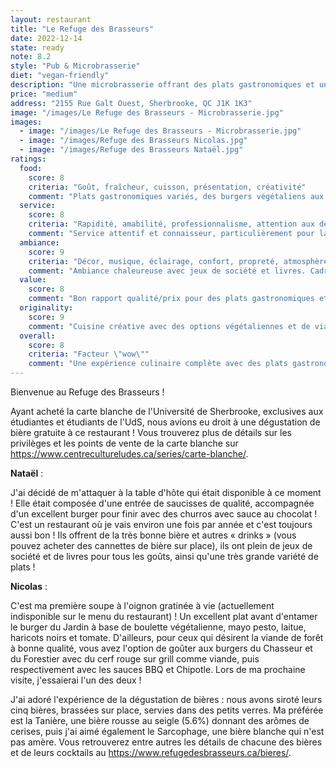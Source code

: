 ```yaml
---
layout: restaurant
title: "Le Refuge des Brasseurs"
date: 2022-12-14
state: ready
note: 8.2
style: "Pub & Microbrasserie"
diet: "vegan-friendly"
description: "Une microbrasserie offrant des plats gastronomiques et une sélection impressionnante de bières artisanales"
price: "medium"
address: "2155 Rue Galt Ouest, Sherbrooke, QC J1K 1K3"
image: "/images/Le Refuge des Brasseurs - Microbrasserie.jpg"
images:
  - image: "/images/Le Refuge des Brasseurs - Microbrasserie.jpg"
  - image: "/images/Refuge des Brasseurs Nicolas.jpg"
  - image: "/images/Refuge des Brasseurs Nataël.jpg"
ratings:
  food:
    score: 8
    criteria: "Goût, fraîcheur, cuisson, présentation, créativité"
    comment: "Plats gastronomiques variés, des burgers végétaliens aux options de viande de forêt. Excellente qualité des ingrédients."
  service:
    score: 8
    criteria: "Rapidité, amabilité, professionnalisme, attention aux détails"
    comment: "Service attentif et connaisseur, particulièrement pour la dégustation de bières."
  ambiance:
    score: 9
    criteria: "Décor, musique, éclairage, confort, propreté, atmosphère générale"
    comment: "Ambiance chaleureuse avec jeux de société et livres. Cadre parfait pour déguster des bières artisanales."
  value:
    score: 8
    comment: "Bon rapport qualité/prix pour des plats gastronomiques et des bières artisanales."
  originality:
    score: 9
    comment: "Cuisine créative avec des options végétaliennes et de viande de forêt, accompagnée de bières brassées sur place."
  overall:
    score: 8
    criteria: "Facteur \"wow\""
    comment: "Une expérience culinaire complète avec des plats gastronomiques et des bières artisanales."
---
```


Bienvenue au Refuge des Brasseurs !

Ayant acheté la carte blanche de l'Université de Sherbrooke, exclusives aux étudiantes et étudiants de l'UdS, nous avions eu droit à une dégustation de bière gratuite à ce restaurant ! Vous trouverez plus de détails sur les privilèges et les points de vente de la carte blanche sur https://www.centrecultureludes.ca/series/carte-blanche/.

**Nataël** :

J'ai décidé de m'attaquer à la table d'hôte qui était disponible à ce moment ! Elle était composée d'une entrée de saucisses de qualité, accompagnée d'un excellent burger pour finir avec des churros avec sauce au chocolat ! C'est un restaurant où je vais environ une fois par année et c'est toujours aussi bon ! Ils offrent de la très bonne bière et autres « drinks » (vous pouvez acheter des cannettes de bière sur place), ils ont plein de jeux de société et de livres pour tous les goûts, ainsi qu'une très grande variété de plats !

**Nicolas** :

C'est ma première soupe à l'oignon gratinée à vie (actuellement indisponible sur le menu du restaurant) ! Un excellent plat avant d'entamer le burger du Jardin à base de boulette végétalienne, mayo pesto, laitue, haricots noirs et tomate. D'ailleurs, pour ceux qui désirent la viande de forêt à bonne qualité, vous avez l'option de goûter aux burgers du Chasseur et du Forestier avec du cerf rouge sur grill comme viande, puis respectivement avec les sauces BBQ et Chipotle. Lors de ma prochaine visite, j'essaierai l'un des deux !

J'ai adoré l'expérience de la dégustation de bières : nous avons siroté leurs cinq bières, brassées sur place, servies dans des petits verres. Ma préférée est la Tanière, une bière rousse au seigle (5.6%) donnant des arômes de cerises, puis j'ai aimé également le Sarcophage, une bière blanche qui n'est pas amère. Vous retrouverez entre autres les détails de chacune des bières et de leurs cocktails au https://www.refugedesbrasseurs.ca/bieres/. 